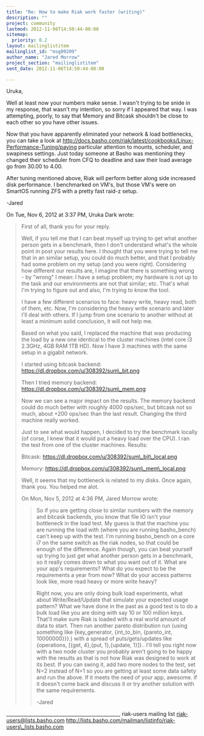 ```yaml
---
title: "Re: How to make Riak work faster (writing)"
description: ""
project: community
lastmod: 2012-11-06T14:50:44-08:00
sitemap:
  priority: 0.2
layout: mailinglistitem
mailinglist_id: "msg09209"
author_name: "Jared Morrow"
project_section: "mailinglistitem"
sent_date: 2012-11-06T14:50:44-08:00

---
```



Uruka,

Well at least now your numbers make sense. I wasn't trying to be snide in
my response, that wasn't my intention, so sorry if I appeared that way. I
was attempting, poorly, to say that Memory and Bitcask shouldn't be close
to each other so you have other issues.

Now that you have apparently eliminated your network & load bottlenecks,
you can take a look at
http://docs.basho.com/riak/latest/cookbooks/Linux-Performance-Tuning/paying
particular attention to mounts, scheduler, and swapiness settings.
 Just today someone at Basho was mentioning they changed their scheduler
from CFQ to deadline and saw their load average go from 30.00 to 4.00.

After tuning mentioned above, Riak will perform better along side increased
disk performance. I benchmarked on VM's, but those VM's were on SmartOS
running ZFS with a pretty fast raid-z setup.

-Jared

On Tue, Nov 6, 2012 at 3:37 PM, Uruka Dark  wrote:

> First of all, thank you for your reply.
>
> Well, if you tell me that I can beat myself up trying to get what another
> person gets in a benchmark, then I don't understand what's the whole point
> in post your results here. I thought that you were trying to tell me that
> in an similar setup, you could do much better, and that I probably had some
> problem on my setup (and you were right). Considering how different our
> results are, I imagine that there is something wrong - by "wrong" I mean: I
> have a setup problem; my hardware is not up to the task and our
> environments are not that similar; etc. That's what I'm trying to figure
> out and also, I'm trying to know the tool.
>
> I have a few different scenarios to face: heavy write, heavy read, both of
> them, etc. Now, I'm considering the heavy write scenario and later I'll
> deal with others. If I jump from one scenario to another without at least a
> minimum solid conclusion, it will not help me.
>
> Based on what you said, I replaced the machine that was producing the load
> by a new one identical to the cluster machines (intel core i3 2.3GHz, 4GB
> RAM 1TB HD). Now I have 3 machines with the same setup in a gigabit network.
>
> I started using bitcask backend:
> https://dl.dropbox.com/u/308392/sum\_bit.png
>
> Then I tried memory backend:
> https://dl.dropbox.com/u/308392/sum\_mem.png
>
> Now we can see a major impact on the results. The memory backend could do
> much better with roughly 4000 ops/sec, but bitcask not so much, about +200
> ops/sec than the last result. Changing the third machine really worked.
>
> Just to see what would happen, I decided to try the benchmark locally (of
> corse, I knew that it would put a heavy load over the CPU). I ran the test
> from one of the cluster machines.
> Results:
>
> Bitcask:
> https://dl.dropbox.com/u/308392/sum\_bit\_local.png
>
> Memory:
> https://dl.dropbox.com/u/308392/sum\_mem\_local.png
>
> Well, it seems that my bottleneck is related to my disks.
> Once again, thank you.
> You helped me alot.
>
>
> On Mon, Nov 5, 2012 at 4:36 PM, Jared Morrow  wrote:
>
>> So if you are getting close to similar numbers with the memory and
>> bitcask backends, you know that file IO isn't your bottleneck in the load
>> test. My guess is that the machine you are running the load with (where you
>> are running basho\_bench) can't keep up with the test. I'm running
>> basho\_bench on a core i7 on the same switch as the riak nodes, so that
>> could be enough of the difference. Again though, you can beat yourself up
>> trying to just get what another person gets in a benchmark, so it really
>> comes down to what you want out of it. What are your app's requirements?
>> What do you expect to be the requirements a year from now? What do your
>> access patterns look like, more read heavy or more write heavy?
>>
>> Right now, you are only doing bulk load experiments, what about
>> Write/Read/Update that simulate your expected usage pattern? What we have
>> done in the past as a good test is to do a bulk load like you are doing
>> with say 10 or 100 million keys. That'll make sure Riak is loaded with a
>> real world amount of data to start. Then run another pareto distribution
>> run (using something like {key\_generator, {int\_to\_bin, {pareto\_int,
>> 10000000}}}.) with a spread of puts/gets/updates like {operations,
>> [{get, 4},{put, 1},{update, 1}]}.. I'll tell you right now with a two
>> node cluster you probably aren't going to be happy with the results as that
>> is not how Riak was designed to work at its best. If you can swing it, add
>> two more nodes to the test, set N=2 instead of N=1 so you are getting at
>> least some data safety and run the above. If it meets the need of your app,
>> awesome. if it doesn't come back and discuss it or try another solution
>> with the same requirements.
>>
>> -Jared
>>
>>
>> 
>
>
>
\_\_\_\_\_\_\_\_\_\_\_\_\_\_\_\_\_\_\_\_\_\_\_\_\_\_\_\_\_\_\_\_\_\_\_\_\_\_\_\_\_\_\_\_\_\_\_
riak-users mailing list
riak-users@lists.basho.com
http://lists.basho.com/mailman/listinfo/riak-users\_lists.basho.com

